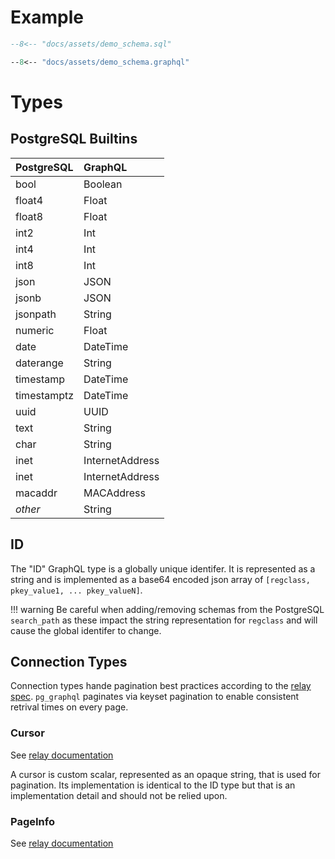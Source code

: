 # Example

```sql
--8<-- "docs/assets/demo_schema.sql"
```

```graphql
--8<-- "docs/assets/demo_schema.graphql"
```

# Types

## PostgreSQL Builtins

|PostgreSQL     |GraphQL        |
|:--------------|:--------------|
|bool           |Boolean        |
|float4         |Float          |
|float8         |Float          |
|int2           |Int            |
|int4           |Int            |
|int8           |Int            |
|json           |JSON           |
|jsonb          |JSON           |
|jsonpath       |String         |
|numeric        |Float          |
|date           |DateTime       |
|daterange      |String         |
|timestamp      |DateTime       |
|timestamptz    |DateTime       |
|uuid           |UUID           |
|text           |String         |
|char           |String         |
|inet           |InternetAddress|
|inet           |InternetAddress|
|macaddr        |MACAddress     |
|*other*        |String         |

## ID

The "ID" GraphQL type is a globally unique identifer. It is represented as a string and is implemented as a base64 encoded json array of `[regclass, pkey_value1, ... pkey_valueN]`.


!!! warning
	Be careful when adding/removing schemas from the PostgreSQL `search_path` as these impact the string representation for `regclass` and will cause the global identifer to change.

## Connection Types

Connection types hande pagination best practices according to the [relay spec](https://relay.dev/graphql/connections.htm#). `pg_graphql` paginates via keyset pagination to enable consistent retrival times on every page.

### Cursor

See [relay documentation](https://relay.dev/graphql/connections.htm#sec-Cursor)

A cursor is custom scalar, represented as an opaque string, that is used for pagination. Its implementation is identical to the ID type but that is an implementation detail and should not be relied upon.

### PageInfo

See [relay documentation](https://relay.dev/graphql/connections.htm#sec-undefined.PageInfo)
